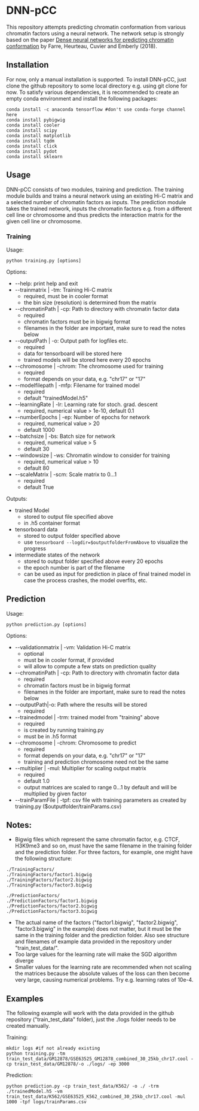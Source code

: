 # DNN-pCC

This repository attempts predicting chromatin conformation from various chromatin factors using a neural network.
The network setup is strongly based on the paper [Dense neural networks for predicting chromatin conformation](https://doi.org/10.1186/s12859-018-2286-z) 
by Farre, Heurteau, Cuvier and Emberly (2018).

## Installation
For now, only a manual installation is supported.
To install DNN-pCC, just clone the github repository to some local directory 
e.g. using git clone for now.
To satisfy various dependencies, it is recommended to create an empty conda environment and install the following packages:
```
conda install -c anaconda tensorflow #don't use conda-forge channel here
conda install pybigwig
conda install cooler
conda install scipy
conda install matplotlib
conda install tqdm
conda install click
conda install pydot
conda install sklearn
```

## Usage
DNN-pCC consists of two modules, training and prediction.
The training module builds and trains a neural network using an existing Hi-C matrix and a selected number of chromatin factors as inputs.
The prediction module takes the trained network, inputs the chromatin factors
e.g. from a different cell line or chromosome and thus predicts the
interaction matrix for the given cell line or chromosome.

### Training
Usage:
```
python training.py [options]
```
Options:
- --help: print help and exit
- --trainmatrix | -tm: Training Hi-C matrix
  - required, must be in cooler format
  - the bin size (resolution) is determined from the matrix
- --chromatinPath | -cp: Path to directory with chromatin factor data
  - required
  - chromatin factors must be in bigwig format
  - filenames in the folder are important, make sure to read the notes below
- --outputPath | -o: Output path for logfiles etc.
  - required 
  - data for tensorboard will be stored here
  - trained models will be stored here every 20 epochs
- --chromosome | -chrom: The chromosome used for training
  - required
  - format depends on your data, e.g. "chr17" or "17"
- --modelfilepath | -mfp: Filename for trained model
  - required
  - default "trainedModel.h5"
- --learningRate | -lr: Learning rate for stoch. grad. descent
  - required, numerical value > 1e-10, default 0.1
- --numberEpochs | -ep: Number of epochs for network
  - required, numerical value > 20
  - default 1000
- --batchsize | -bs: Batch size for network
  - required, numerical value > 5
  - default 30
- --windowsize | -ws: Chromatin window to consider for training
  - required, numerical value > 10
  - default 80
- --scaleMatrix | -scm: Scale matrix to 0...1
  - required
  - default True

Outputs:
- trained Model
  - stored to output file specified above
  - in .h5 container format
- tensorboard data
  - stored to output folder specified above
  - use `tensorboard --logdir=$outputfolderFromAbove` to visualize the progress
- intermediate states of the network
  - stored to output folder specified above every 20 epochs
  - the epoch number is part of the filename
  - can be used as input for prediction in place of final trained model
    in case the process crashes, the model overfits, etc.

## Prediction
Usage:
```
python prediction.py [options]
```
Options:
- --validationmatrix | -vm: Validation Hi-C matrix
  - optional
  - must be in cooler format, if provided
  - will allow to compute a few stats on prediction quality
- --chromatinPath | -cp: Path to directory with chromatin factor data
  - required
  - chromatin factors must be in bigwig format
  - filenames in the folder are important, make sure to read the notes below
- --outputPath|-o: Path where the results will be stored
  - required
- --trainedmodel | -trm: trained model from "training" above
  - required
  - is created by running training.py
  - must be in .h5 format
- --chromosome | -chrom: Chromosome to predict
  - required
  - format depends on your data, e.g. "chr17" or "17"
  - training and prediction chromosome need not be the same
- --multiplier | -mul: Multiplier for scaling output matrix
  - required
  - default 1.0
  - output matrices are scaled to range 0...1 by default and will be multiplied by given factor
- --trainParamFile | -tpf: csv file with training parameters as created by training.py  ($outputfolder/trainParams.csv)

## Notes:
- Bigwig files which represent the same chromatin factor, e.g. CTCF, H3K9me3 and so on, must have the same filename in the training folder and the prediction folder. For three factors, for example, one might have the following structure:
```
./TrainingFactors/
./TrainingFactors/factor1.bigwig
./TrainingFactors/factor2.bigwig
./TrainingFactors/factor3.bigwig

./PredictionFactors/
./PredictionFactors/factor1.bigwig
./PredictionFactors/factor2.bigwig
./PredictionFactors/factor3.bigwig
```
- The actual name of the factors ("factor1.bigwig", "factor2.bigwig", "factor3.bigwig" in the example) does not matter, but it must be the same in the training folder and the prediction folder. Also see structure and filenames of example data provided in the repository under "train_test_data/".
- Too large values for the learning rate will make the SGD algorithm diverge
- Smaller values for the learning rate are recommended when not scaling the matrices because the absolute values of the loss can then become very 
large, causing numerical problems. Try e.g. learning rates of 10e-4.

## Examples
The following example will work with the data provided in the github repository ("train_test_data" folder), just the ./logs folder needs to be created manually.

Training:
```
mkdir logs #if not already existing
python training.py -tm train_test_data/GM12878/GSE63525_GM12878_combined_30_25kb_chr17.cool -cp train_test_data/GM12878/-o ./logs/ -ep 3000
```

Prediction:
```
python prediction.py -cp train_test_data/K562/ -o ./ -trm ./trainedModel.h5 -vm train_test_data/K562/GSE63525_K562_combined_30_25kb_chr17.cool -mul 1000 -tpf logs/trainParams.csv
```